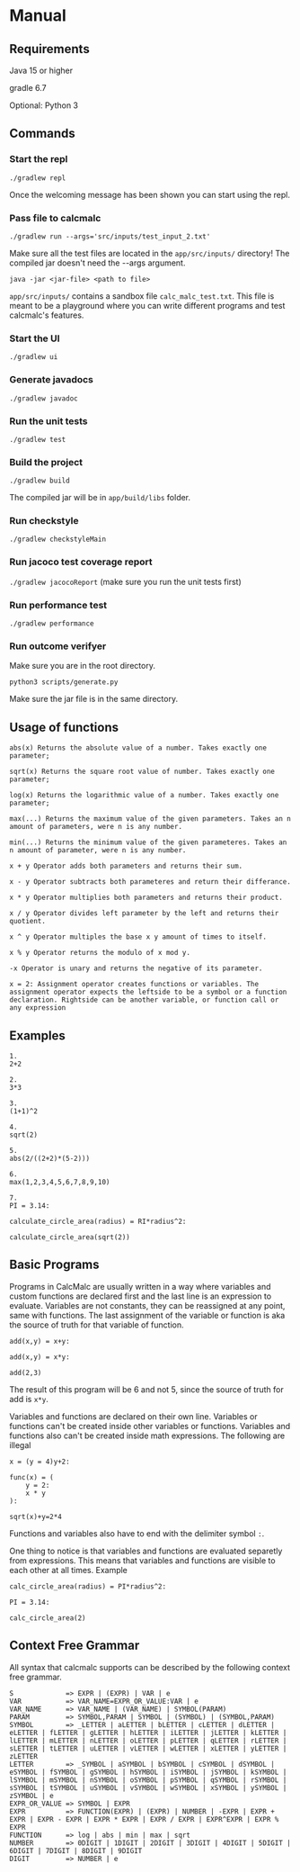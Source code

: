 
# Manual

## Requirements

Java 15 or higher

gradle 6.7

Optional: Python 3

## Commands

### Start the repl

```./gradlew repl```

Once the welcoming message has been shown you can start using the repl.

### Pass file to calcmalc

`./gradlew run --args='src/inputs/test_input_2.txt'`

Make sure all the test files are located in the `app/src/inputs/` directory!
The compiled jar doesn't need the --args argument. 

```java -jar <jar-file> <path to file>``` 

`app/src/inputs/` contains a sandbox file `calc_malc_test.txt`. This file is meant to be a playground where you can write different programs and test calcmalc's features.

### Start the UI

```./gradlew ui```

### Generate javadocs

```./gradlew javadoc```

### Run the unit tests

```./gradlew test```

### Build the project

```./gradlew build```

The compiled jar will be in `app/build/libs` folder. 

### Run checkstyle

```./gradlew checkstyleMain```

### Run jacoco test coverage report

```./gradlew jacocoReport```
(make sure you run the unit tests first)

### Run performance test

```./gradlew performance```

### Run outcome verifyer

Make sure you are in the root directory.

```python3 scripts/generate.py```

Make sure the jar file is in the same directory.

## Usage of functions

```
abs(x) Returns the absolute value of a number. Takes exactly one parameter;

sqrt(x) Returns the square root value of number. Takes exactly one parameter;

log(x) Returns the logarithmic value of a number. Takes exactly one parameter;

max(...) Returns the maximum value of the given parameters. Takes an n amount of parameters, were n is any number.

min(...) Returns the minimum value of the given parameteres. Takes an n amount of parameter, were n is any number.

x + y Operator adds both parameters and returns their sum.

x - y Operator subtracts both parameteres and return their differance.

x * y Operator multiplies both parameters and returns their product.

x / y Operator divides left parameter by the left and returns their quotient.

x ^ y Operator multiples the base x y amount of times to itself. 

x % y Operator returns the modulo of x mod y.

-x Operator is unary and returns the negative of its parameter.

x = 2: Assignment operator creates functions or variables. The assignment operator expects the leftside to be a symbol or a function declaration. Rightside can be another variable, or function call or any expression

```

## Examples 

```
1.
2+2

2.
3*3

3.
(1+1)^2

4.
sqrt(2)

5.
abs(2/((2+2)*(5-2)))

6.
max(1,2,3,4,5,6,7,8,9,10)

7.
PI = 3.14:

calculate_circle_area(radius) = RI*radius^2:

calculate_circle_area(sqrt(2))
```

## Basic Programs

Programs in CalcMalc are usually written in a way where variables and custom functions are declared first and the last line is an expression to evaluate.
Variables are not constants, they can be reassigned at any point, same with functions. The last assignment of the variable or function is aka the source of truth for that variable of function.

```
add(x,y) = x+y:

add(x,y) = x*y:

add(2,3)
```
The result of this program will be 6 and not 5, since the source of truth for add is `x*y`.

Variables and functions are declared on their own line. Variables or functions can't be created inside other variables or functions. Variables and functions also can't be created inside math expressions.
The following are illegal

```
x = (y = 4)y+2:

func(x) = (
    y = 2:
    x * y
):

sqrt(x)+y=2*4
```

Functions and variables also have to end with the delimiter symbol `:`.

One thing to notice is that variables and functions are evaluated separetly from expressions. This means that variables and functions are visible to each other at all times. 
Example
```
calc_circle_area(radius) = PI*radius^2:

PI = 3.14:

calc_circle_area(2)
```

## Context Free Grammar

All syntax that calcmalc supports can be described by the following context free grammar.

```
S             => EXPR | (EXPR) | VAR | e
VAR           => VAR_NAME=EXPR_OR_VALUE:VAR | e
VAR_NAME      => VAR_NAME | (VAR_NAME) | SYMBOL(PARAM)
PARAM         => SYMBOL,PARAM | SYMBOL | (SYMBOL) | (SYMBOL,PARAM)
SYMBOL        => _LETTER | aLETTER | bLETTER | cLETTER | dLETTER | eLETTER | fLETTER | gLETTER | hLETTER | iLETTER | jLETTER | kLETTER | lLETTER | mLETTER | nLETTER | oLETTER | pLETTER | qLETTER | rLETTER | sLETTER | tLETTER | uLETTER | vLETTER | wLETTER | xLETTER | yLETTER | zLETTER 
LETTER        => _SYMBOL | aSYMBOL | bSYMBOL | cSYMBOL | dSYMBOL | eSYMBOL | fSYMBOL | gSYMBOL | hSYMBOL | iSYMBOL | jSYMBOL | kSYMBOL | lSYMBOL | mSYMBOL | nSYMBOL | oSYMBOL | pSYMBOL | qSYMBOL | rSYMBOL | sSYMBOL | tSYMBOL | uSYMBOL | vSYMBOL | wSYMBOL | xSYMBOL | ySYMBOL | zSYMBOL | e
EXPR_OR_VALUE => SYMBOL | EXPR
EXPR          => FUNCTION(EXPR) | (EXPR) | NUMBER | -EXPR | EXPR + EXPR | EXPR - EXPR | EXPR * EXPR | EXPR / EXPR | EXPR^EXPR | EXPR % EXPR
FUNCTION      => log | abs | min | max | sqrt 
NUMBER        => 0DIGIT | 1DIGIT | 2DIGIT | 3DIGIT | 4DIGIT | 5DIGIT | 6DIGIT | 7DIGIT | 8DIGIT | 9DIGIT
DIGIT         => NUMBER | e
```
